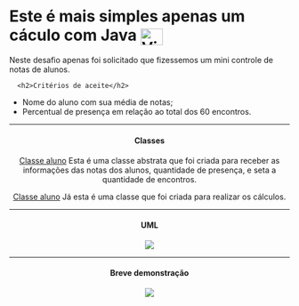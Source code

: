 <div> 
    <h1> Este é mais simples apenas um cáculo com Java <img align="center" alt="Vinicius-Java" height="30" width="40"
    src="https://cdn.jsdelivr.net/gh/devicons/devicon/icons/java/java-original-wordmark.svg"> </h1> 
</div>

<div> 

  <p> Neste desafio apenas foi solicitado que fizessemos um mini controle de notas de alunos.  </p> 

</div>

<div align="left">

      <h2>Critérios de aceite</h2>
</div>

<ul>
  <li>
    Nome do aluno com sua média de notas;
  </li>
  <li>
    Percentual de presença em relação ao total dos 60 encontros.
  </li>
  
</ul>

<hr>

<div align="center">

  <h4>Classes</h4>
  
  [Classe aluno](https://github.com/OVinicius1995/POO---JAVA/blob/main/vacinacao/src/Cadastro.java) Esta é uma classe abstrata que foi criada para receber as             informações das notas dos alunos, quantidade de presença, e seta a quantidade de encontros.
  
  [Classe aluno](https://github.com/OVinicius1995/POO---JAVA/blob/main/vacinacao/src/Cadastro.java) Já esta é uma classe que foi criada para realizar os cálculos.
<hr>

<div align="center">

  <h4>UML</h4>
  <img src="https://github.com/OVinicius1995/Calculo-com-Java/blob/main/assets/imagem_2023-03-06_181703667.png">
  
</div>
<hr>

<div align="center">

  <h4>Breve demonstração</h4>
  
  <img src="https://github.com/OVinicius1995/Calculo-com-Java/blob/main/assets/breve_demonstracao_calculo.gif">
</div>
